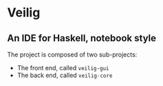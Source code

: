 # Veilig
## An IDE for Haskell, notebook style

The project is composed of two sub-projects:

- The front end, called `veilig-gui`
- The back end, called `veilig-core`

